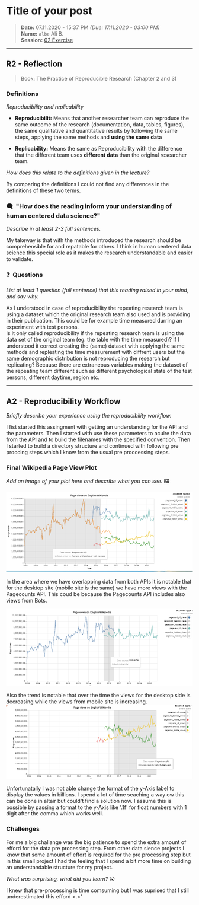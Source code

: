 # Title of your post
> **Date:** 07.11.2020 - 15:37 PM *(Due: 17.11.2020 - 03:00 PM)*  
> **Name:** `albe` Ali B.  
> **Session:** [02 Exercise](https://github.com/FUB-HCC/hcds-winter-2020/wiki/02_exercise)   
----

## R2 - Reflection
> Book: The Practice of Reproducible Research (Chapter 2 and 3)

### Definitions
_Reproducibility and replicability_

- **Reproducibilit:** Means that another researcher team can reproduce the same outcome of the research (documentation, data, tables, figures), the same qualitative and quantitative results by following the same steps, applying the same methods and **using the same data**

- **Replicability:** Means the same as Reproducibility with the difference that the different team uses **different data** than the original researcher team. 


_How does this relate to the definitions given in the lecture?_

By comparing the definitions I could not find any differences in the definitions of these two terms. 


### 🗨️&nbsp; "How does the reading inform your understanding of human centered data science?"  
_Describe in at least 2-3 full sentences._

My takeway is that with the methods introduced the research should be comprehensible for and repatable for others. I think 
in human centered data science this special role as it makes the research understandable and easier to validate. 


### ❓&nbsp; Questions
_List at least 1 question (full sentence) that this reading raised in your mind, and say why._

As I understood in case of reproducibility the repeating research team is using a dataset which the original research team also used and is providing in their publication. This could be for example time measured durring an experiment with test persons.  
Is it only called reproducibility if the repeating research team is using the data set of the original team (eg. the table with the time measured)? 
If I understood it correct creating the (same) dataset with applying the same methods and repleating the time measurement with diffrent 
users but the same demographic distribution is not reproducing the research but replicating? Because there are extraneous variables making the dataset of the repeating team different such as different psychological state of the test persons, different daytime, region etc. 


***

## A2 - Reproducibility Workflow
_Briefly describe your experience using the reproducibility workflow._

I fist started this assingment with getting an understanding for the API and the parameters. 
Then I started with use these parameters to acuire the data from the API and to build the filenames 
with the specified convention. Then I started to build a directory structure and continued with 
following pre proccing steps which I know from the usual pre proccessing steps. 


### Final Wikipedia Page View Plot
_Add an image of your plot here and describe what you can see._ 🖼️ 

![final_vis.png](final_vis.png)

In the area where we have overlapping data from both APIs it is notable that for the desktop site (mobile site is the same) we have more views with the Pagecounts API. This coud be because the Pagecounts API includes also views from Bots. 

![comparison_apis.png](comparison_apis.png)

Also the trend is notable that over the time the views for the desktop side is decreasing while the views from mobile site is increasing. 
![trend_corr_dektop_mobile.png](trend_corr_dektop_mobile.png)

Unfortunatally I was not able change the format of the y-Axis label to display the values in billions. I spend a lot of time seaching a way ow this can be done in altair but could't find a solution now. I assume this is possible by passing a format to the y-Axis like '.1f' for 
float numbers with 1 digit after the comma which works well. 

### Challenges

For me a big challange was the big patience to spend the extra amount of efford for the data pre processing step. 
From other data sience projects I know that some amount of effort is required for the pre processing step but in this 
small project I had the feeling that I spend a bit more time on building an understandable structure for my project.

_What was surprising, what did you learn?_ 😮 

I knew that pre-processing is time comsuming but I was suprised that I still underestimated this efford >.<'

